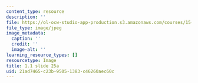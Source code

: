 ```yaml
---
content_type: resource
description: ''
file: https://ol-ocw-studio-app-production.s3.amazonaws.com/courses/15-s21-nuts-and-bolts-of-business-plans-january-iap-2014/21ad7465c23b95051383c46260aec60c_Slide25a.jpg
file_type: image/jpeg
image_metadata:
  caption: ''
  credit: ''
  image-alt: ''
learning_resource_types: []
resourcetype: Image
title: 1.1 slide 25a
uid: 21ad7465-c23b-9505-1383-c46260aec60c
---
```

